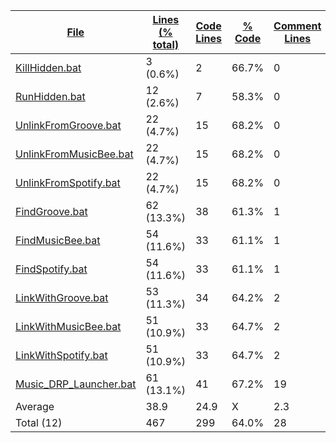 
|[File](https://github.com/jojo2357/Music-Discord-Rich-Presence/tree/master/statistics%2Fbatch%2Fname_ascending.md%2F)|[Lines (% total)](https://github.com/jojo2357/Music-Discord-Rich-Presence/tree/master/statistics%2Fbatch%2Flines_descending.md%2F)|[Code Lines](https://github.com/jojo2357/Music-Discord-Rich-Presence/tree/master/statistics%2Fbatch%2Fcode_descending.md%2F)|[% Code](https://github.com/jojo2357/Music-Discord-Rich-Presence/tree/master/statistics%2Fbatch%2Fproportion_code_descending.md%2F)|[Comment Lines](https://github.com/jojo2357/Music-Discord-Rich-Presence/tree/master/statistics%2Fbatch%2Fcomments_descending.md%2F)|[% Comment](https://github.com/jojo2357/Music-Discord-Rich-Presence/tree/master/statistics%2Fbatch%2Fproportion_comments_descending.md%2F)|[Blank Lines](https://github.com/jojo2357/Music-Discord-Rich-Presence/tree/master/statistics%2Fbatch%2Fblanks_descending.md%2F)|[% Blank](https://github.com/jojo2357/Music-Discord-Rich-Presence/tree/master/statistics%2Fbatch%2Fproportion_blanks_descending.md%2F)|
| --- | --- | --- | --- | --- | --- | --- | --- |
|[KillHidden.bat](https://github.com/jojo2357/Music-Discord-Rich-Presence/tree/master/GroovyRP%2Fbin%2FRelease%2FKillHidden.bat)|3 (0.6%)|2|66.7%|0|0.0%|1|33.3%|
|[RunHidden.bat](https://github.com/jojo2357/Music-Discord-Rich-Presence/tree/master/GroovyRP%2Fbin%2FRelease%2FRunHidden.bat)|12 (2.6%)|7|58.3%|0|0.0%|5|41.7%|
|[UnlinkFromGroove.bat](https://github.com/jojo2357/Music-Discord-Rich-Presence/tree/master/GroovyRP%2Fbin%2FRelease%2FUnlinkFromGroove.bat)|22 (4.7%)|15|68.2%|0|0.0%|7|31.8%|
|[UnlinkFromMusicBee.bat](https://github.com/jojo2357/Music-Discord-Rich-Presence/tree/master/GroovyRP%2Fbin%2FRelease%2FUnlinkFromMusicBee.bat)|22 (4.7%)|15|68.2%|0|0.0%|7|31.8%|
|[UnlinkFromSpotify.bat](https://github.com/jojo2357/Music-Discord-Rich-Presence/tree/master/GroovyRP%2Fbin%2FRelease%2FUnlinkFromSpotify.bat)|22 (4.7%)|15|68.2%|0|0.0%|7|31.8%|
|[FindGroove.bat](https://github.com/jojo2357/Music-Discord-Rich-Presence/tree/master/GroovyRP%2Fbin%2FRelease%2FFindGroove.bat)|62 (13.3%)|38|61.3%|1|1.6%|23|37.1%|
|[FindMusicBee.bat](https://github.com/jojo2357/Music-Discord-Rich-Presence/tree/master/GroovyRP%2Fbin%2FRelease%2FFindMusicBee.bat)|54 (11.6%)|33|61.1%|1|1.9%|20|37.0%|
|[FindSpotify.bat](https://github.com/jojo2357/Music-Discord-Rich-Presence/tree/master/GroovyRP%2Fbin%2FRelease%2FFindSpotify.bat)|54 (11.6%)|33|61.1%|1|1.9%|20|37.0%|
|[LinkWithGroove.bat](https://github.com/jojo2357/Music-Discord-Rich-Presence/tree/master/GroovyRP%2Fbin%2FRelease%2FLinkWithGroove.bat)|53 (11.3%)|34|64.2%|2|3.8%|17|32.1%|
|[LinkWithMusicBee.bat](https://github.com/jojo2357/Music-Discord-Rich-Presence/tree/master/GroovyRP%2Fbin%2FRelease%2FLinkWithMusicBee.bat)|51 (10.9%)|33|64.7%|2|3.9%|16|31.4%|
|[LinkWithSpotify.bat](https://github.com/jojo2357/Music-Discord-Rich-Presence/tree/master/GroovyRP%2Fbin%2FRelease%2FLinkWithSpotify.bat)|51 (10.9%)|33|64.7%|2|3.9%|16|31.4%|
|[Music_DRP_Launcher.bat](https://github.com/jojo2357/Music-Discord-Rich-Presence/tree/master/Music_DRP_Launcher.bat)|61 (13.1%)|41|67.2%|19|31.1%|1|1.6%|
|Average |38.9|24.9|X|2.3|X|11.7|X|
|Total (12)|467|299|64.0%|28| 6.0%|140|30.0%|